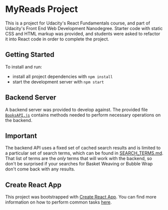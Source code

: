 # MyReads Project

This is a project for Udacity's React Fundamentals course, and part of Udacity's Front End Web Development Nanodegree. Starter code with static CSS and HTML markup was provided, and students were asked to refactor it into React code in order to complete the project.

## Getting Started

To install and run:

* install all project dependencies with `npm install`
* start the development server with `npm start`

## Backend Server

A backend server was provided to develop against. The provided file [`BooksAPI.js`](src/BooksAPI.js) contains methods needed to perform necessary operations on the backend.

## Important

The backend API uses a fixed set of cached search results and is limited to a particular set of search terms, which can be found in [SEARCH_TERMS.md](SEARCH_TERMS.md). That list of terms are the _only_ terms that will work with the backend, so don't be surprised if your searches for Basket Weaving or Bubble Wrap don't come back with any results.

## Create React App

This project was bootstrapped with [Create React App](https://github.com/facebookincubator/create-react-app). You can find more information on how to perform common tasks [here](https://github.com/facebookincubator/create-react-app/blob/master/packages/react-scripts/template/README.md).